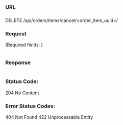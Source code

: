 ###  URL

###

DELETE /api/orders/items/cancel/\<order_item\_uuid\>/

### Request

(Required fields: )

```json
```

### Response

```json
```

### Status Code:
204 No Content

### Error Status Codes:
404 Not Found
422 Unprocessable Entity
